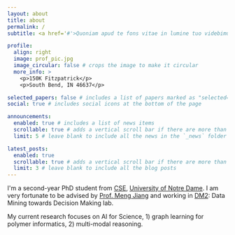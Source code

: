 ```yaml
---
layout: about
title: about
permalink: /
subtitle: <a href='#'>Quoniam apud te fons vitae in lumine tuo videbimus lumen;

profile:
  align: right
  image: prof_pic.jpg
  image_circular: false # crops the image to make it circular
  more_info: >
    <p>150K Fitzpatrick</p>
    <p>South Bend, IN 46637</p>

selected_papers: false # includes a list of papers marked as "selected={true}"
social: true # includes social icons at the bottom of the page

announcements:
  enabled: true # includes a list of news items
  scrollable: true # adds a vertical scroll bar if there are more than 3 news items
  limit: 5 # leave blank to include all the news in the `_news` folder

latest_posts:
  enabled: true
  scrollable: true # adds a vertical scroll bar if there are more than 3 new posts items
  limit: 3 # leave blank to include all the blog posts
---
```


I'm a second-year PhD student from [CSE](https://cse.nd.edu/), [University of Notre Dame](https://www.nd.edu/). I am very fortunate to be advised by [Prof. Meng Jiang](http://www.meng-jiang.com/) and working in [DM2](http://www.meng-jiang.com/lab.html): Data Mining towards Decision Making lab.

My current research focuses on AI for Science, 1) graph learning for polymer informatics, 2) multi-modal reasoning.



